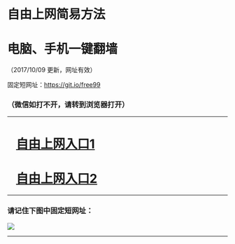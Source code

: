 ﻿# 自由上网简易方法

# 电脑、手机一键翻墙

（2017/10/09 更新，网址有效）

固定短网址：https://git.io/free99

### （微信如打不开，请转到浏览器打开）


***





# &nbsp;&nbsp; <a href="http://ft2989411324.fwq-tz-1001.info/fwqtz01.html?t=10090019092 " target="_blank">自由上网入口1</a>
# &nbsp;&nbsp; <a href="http://ft261784475.fwq-tz-1002.info/fwqtz02.html?t=100900112416 " target="_blank">自由上网入口2</a>
***

### 请记住下图中固定短网址：

<img src="https://s3-us-west-2.amazonaws.com/fwq-1001/yjfq-20170905okok.png" /> 


***


